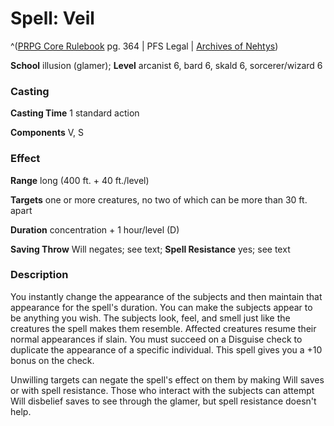 # Spell: Veil

^([PRPG Core Rulebook][ss-veil] pg. 364 | PFS Legal | [Archives of Nehtys][sn-veil])

**School** illusion (glamer); **Level** arcanist 6, bard 6, skald 6, sorcerer/wizard 6

### Casting

**Casting Time** 1 standard action  

**Components** V, S

### Effect

**Range** long (400 ft. + 40 ft./level)  

**Targets** one or more creatures, no two of which can be more than 30 ft. apart  

**Duration** concentration + 1 hour/level (D)  

**Saving Throw** Will negates; see text; **Spell Resistance** yes; see text

### Description

You instantly change the appearance of the subjects and then maintain that appearance for the spell's duration. You can make the subjects appear to be anything you wish. The subjects look, feel, and smell just like the creatures the spell makes them resemble. Affected creatures resume their normal appearances if slain. You must succeed on a Disguise check to duplicate the appearance of a specific individual. This spell gives you a +10 bonus on the check.  

Unwilling targets can negate the spell's effect on them by making Will saves or with spell resistance. Those who interact with the subjects can attempt Will disbelief saves to see through the glamer, but spell resistance doesn't help.

[ss-veil]: http://paizo.com/pathfinderRPG/v57
[sn-veil]: http://www.archivesofnethys.com/SpellDisplay.aspx?ItemName=Veil